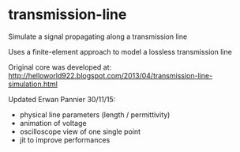 # transmission-line
Simulate a signal propagating along a transmission line

Uses a finite-element approach to model a lossless transmission line

Original core was developed at:
http://helloworld922.blogspot.com/2013/04/transmission-line-simulation.html

Updated Erwan Pannier 30/11/15:
- physical line parameters (length / permittivity)
- animation of voltage
- oscilloscope view of one single point
- jit to improve performances
